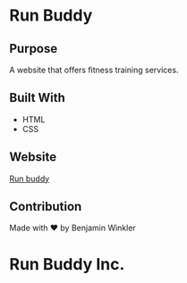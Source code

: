 # Run Buddy

## Purpose
A website that offers fitness training services.

## Built With 
* HTML
* CSS


## Website
<a href='https://winkler102.github.io/run-buddy/'>Run buddy</a>

## Contribution
Made with ❤️ by Benjamin Winkler

# Run Buddy Inc.